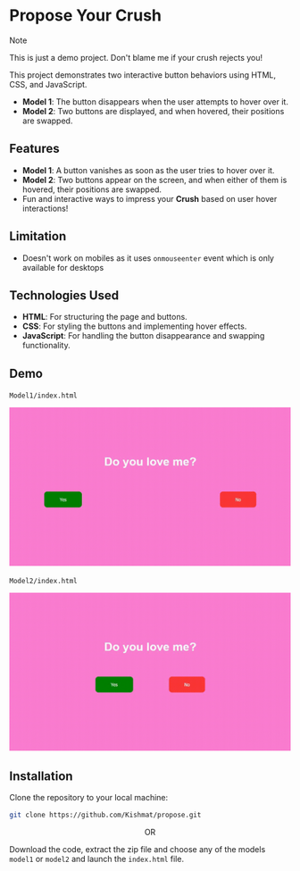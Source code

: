 # Propose Your Crush

> [!NOTE]
> This is just a demo project. Don't blame me if your crush rejects you!


This project demonstrates two interactive button behaviors using HTML, CSS, and JavaScript. 

- **Model 1**: The button disappears when the user attempts to hover over it.
- **Model 2**: Two buttons are displayed, and when hovered, their positions are swapped.

## Features

- **Model 1**: A button vanishes as soon as the user tries to hover over it.
- **Model 2**: Two buttons appear on the screen, and when either of them is hovered, their positions are swapped.
- Fun and interactive ways to impress your **Crush** based on user hover interactions!

## Limitation

- Doesn't work on mobiles as it uses `onmouseenter` event which is only available for desktops

## Technologies Used

- **HTML**: For structuring the page and buttons.
- **CSS**: For styling the buttons and implementing hover effects.
- **JavaScript**: For handling the button disappearance and swapping functionality.

## Demo
`Model1/index.html`

![Demo Model 1](/demos/model1.gif)

`Model2/index.html`

![Demo Model 2](/demos/model2.gif)

## Installation

Clone the repository to your local machine:
   ```bash
   git clone https://github.com/Kishmat/propose.git
   ```
<p align="center">
   OR
</p>

Download the code, extract the zip file and choose any of the models `model1` or `model2` and launch the `index.html` file.
